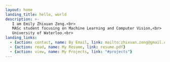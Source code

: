 ```yaml
---
layout: home
landing_title: hello, world
description: >-
   I am Emily Zhixuan Zeng.<br>
   MASc student focusing on Machine Learning and Computer Vision,<br>
   University of Waterloo.<br>
landing_links:
  - {action: contact, name: By Email, link: mailto:zhixuan.zeng@gmail.com}
  - {action: read, name: My Resume, link: resume.pdf}
  - {action: view, name: My Projects, link: "#projects"}
---
```

